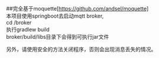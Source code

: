 ##完全基于moquette[https://github.com/andsel/moquette]<br/>
本项目使用springboot去启动mqtt broker,<br/>
cd  /broker<br/>
执行gradlew build<br/>
broker/build/libs目录下会得到可执行jar文件<br/>

另外，请使用安全的方法关闭程序，否则会出现消息丢失的情况。<br/>